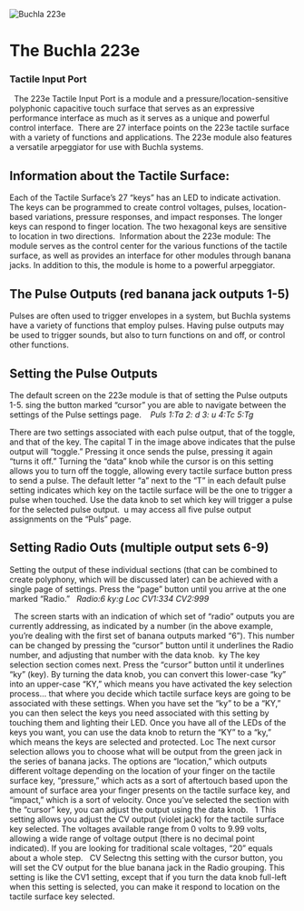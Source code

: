 

![Buchla 223e](C:buchla_doc/static/img/200e/223e.jpg "Buchla 223e")

# The Buchla 223e 
### Tactile Input Port

  The 223e Tactile Input Port is a module and a pressure/location-sensitive polyphonic capacitive touch surface that serves as an expressive performance interface as much as it serves as a unique and powerful control interface.  There are 27 interface points on the 223e tactile surface with a variety of functions and applications. The 223e module also features a versatile arpeggiator for use with Buchla systems. 

## Information about the Tactile Surface: 
Each of the Tactile Surface’s 27 “keys” has an LED to indicate activation.  The keys can be programmed to create control voltages, pulses, location-based variations, pressure responses, and impact responses.  The longer keys can respond to finger location.  The two hexagonal keys are sensitive to location in two directions.  Information about the 223e module: The module serves as the control center for the various functions of the tactile surface, as well as provides an interface for other modules through banana jacks.  In addition to this, the module is home to a powerful arpeggiator. 

## The Pulse Outputs (red banana jack outputs 1-5) 
Pulses are often used to trigger envelopes in a system, but Buchla systems have a variety of functions that employ pulses.  Having pulse outputs may be used to trigger sounds, but also to turn functions on and off, or control other functions.  

## Setting the Pulse Outputs 
The default screen on the 223e module is that of setting the Pulse outputs 1-5.  sing the button marked “cursor” you are able to navigate between the settings of the Pulse settings page.
  
*Puls  1:Ta  2: d
3: u  4:Tc  5:Tg*

There are two settings associated with each pulse output, that of the toggle, and that of the key. The capital T in the image above indicates that the pulse output will “toggle.”  Pressing it once sends the pulse, pressing it again “turns it off.”  Turning the “data” knob while the cursor is on this setting allows you to turn off the toggle, allowing every tactile surface button press to send a pulse. The default letter “a” next to the “T” in each default pulse setting indicates which key on the tactile surface will be the one to trigger a pulse when touched.  Use the data knob to set which key will trigger a pulse for the selected pulse output.   u may access all five pulse output assignments on the “Puls” page.    

## Setting Radio Outs (multiple output sets 6-9) 
Setting the output of these individual sections (that can be combined to create polyphony, which will be discussed later) can be achieved with a single page of settings.  Press the “page” button until you arrive at the one marked “Radio.”
 
*Radio:6 ky:g Loc
CV1:334 CV2:999*

  The screen starts with an indication of which set of “radio” outputs you are currently addressing, as indicated by a number (in the above example, you’re dealing with the first set of banana outputs marked “6”).  This number can be changed by pressing the “cursor” button until it underlines the Radio number, and adjusting that number with the data knob.  ky The key selection section comes next.  Press the “cursor” button until it underlines “ky” (key).  By turning the data knob, you can convert this lower-case “ky” into an upper-case “KY,” which means you have activated the key selection process… that where you decide which tactile surface keys are going to be associated with these settings.  When you have set the “ky” to be a “KY,” you can then select the keys you need associated with this setting by touching them and lighting their LED.  Once you have all of the LEDs of the keys you want, you can use the data knob to return the “KY” to a “ky,” which means the keys are selected and protected.  Loc The next cursor selection allows you to choose what will be output from the green jack in the series of banana jacks.  The options are “location,” which outputs different voltage depending on the location of your finger on the tactile surface key, “pressure,” which acts as a sort of aftertouch based upon the amount of surface area your finger presents on the tactile surface key, and “impact,” which is a sort of velocity.  Once you’ve selected the section with the “cursor” key, you can adjust the output using the data knob.    1 This setting allows you adjust the CV output (violet jack) for the tactile surface key selected.  The voltages available range from 0 volts to 9.99 volts, allowing a wide range of voltage output (there is no decimal point indicated).  If you are looking for traditional scale voltages, “20” equals about a whole step.    CV Selectng this setting with the cursor button, you will set the CV output for the blue banana jack in the Radio grouping.  This setting is like the CV1 setting, except that if you turn the data knob full-left when this setting is selected, you can make it respond to location on the tactile surface key selected.        
